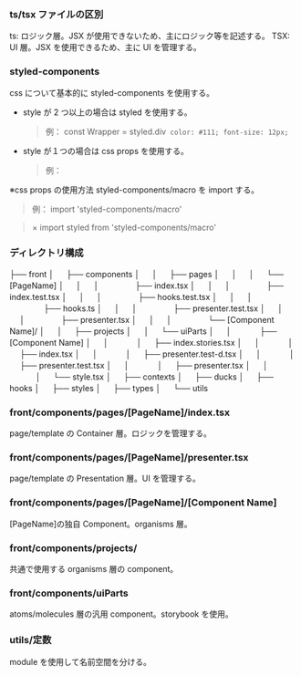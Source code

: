 ### ts/tsx ファイルの区別

ts: ロジック層。JSX が使用できないため、主にロジック等を記述する。
TSX: UI 層。JSX を使用できるため、主に UI を管理する。

### styled-components

css について基本的に styled-components を使用する。

- style が 2 つ以上の場合は styled を使用する。

  > 例：
  > const Wrapper = styled.div` color: #111; font-size: 12px;`

- style が１つの場合は css props を使用する。
  > 例：
  >
  > <div css={'color: blue'}></div>

※css props の使用方法
styled-components/macro を import する。

> 例：
> import 'styled-components/macro'

> × import styled from 'styled-components/macro'

### ディレクトリ構成

├── front
│ 　 ├── components
│ 　 │ 　 ├── pages
│ 　 │ 　 │ 　 └── [PageName]
│ 　 │ 　 │ 　　　　 ├── index.tsx
│ 　 │ 　 │ 　　　　 ├── index.test.tsx
│ 　 │ 　 │ 　　　　 ├── hooks.test.tsx
│ 　 │ 　 │ 　　　　 ├── hooks.ts
│ 　 │ 　 │ 　　　　 ├── presenter.test.tsx
│ 　 │ 　 │ 　　　　 ├── presenter.tsx
│ 　 │ 　 │ 　　　　 └── [Component Name]/
│ 　 │ 　 ├── projects
│ 　 │ 　 └── uiParts
│ 　 │ 　　　 ├── [Component Name]
│ 　 │ 　　　 │ 　 ├── index.stories.tsx
│ 　 │ 　　　 │ 　 ├── index.tsx
│ 　 │ 　　　 │ 　 ├── presenter.test-d.tsx
│ 　 │ 　　　 │ 　 ├── presenter.test.tsx
│ 　 │ 　　　 │ 　 ├── presenter.tsx
│ 　 │ 　　　 │ 　 └── style.tsx
│ 　 ├── contexts
│ 　 ├── ducks
│ 　 ├── hooks
│ 　 ├── styles
│ 　 ├── types
│ 　 └── utils

### front/components/pages/[PageName]/index.tsx

page/template の Container 層。ロジックを管理する。

### front/components/pages/[PageName]/presenter.tsx

page/template の Presentation 層。UI を管理する。

### front/components/pages/[PageName]/[Component Name]

[PageName]の独自 Component。organisms 層。

### front/components/projects/

共通で使用する organisms 層の component。

### front/components/uiParts

atoms/molecules 層の汎用 component。storybook を使用。

### utils/定数

module を使用して名前空間を分ける。
